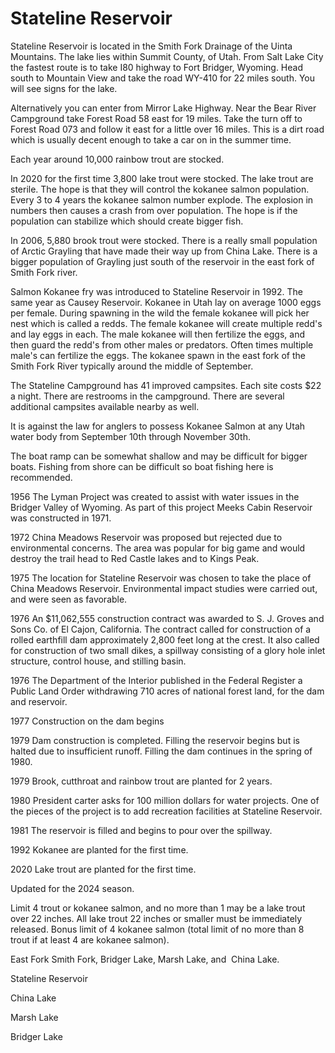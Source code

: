 # Stateline Reservoir

Stateline Reservoir is located in the Smith Fork Drainage of the Uinta Mountains. The lake lies within Summit County, of Utah. From Salt Lake City the fastest route is to take I80 highway to Fort Bridger, Wyoming. Head south to Mountain View and take the road WY-410 for 22 miles south. You will see signs for the lake.

Alternatively you can enter from Mirror Lake Highway. Near the Bear River Campground take Forest Road 58 east for 19 miles. Take the turn off to Forest Road 073 and follow it east for a little over 16 miles. This is a dirt road which is usually decent enough to take a car on in the summer time.

Each year around 10,000 rainbow trout are stocked.

In 2020 for the first time 3,800 lake trout were stocked. The lake trout are sterile. The hope is that they will control the kokanee salmon population. Every 3 to 4 years the kokanee salmon number explode. The explosion in numbers then causes a crash from over population. The hope is if the population can stabilize which should create bigger fish.

In 2006, 5,880 brook trout were stocked. There is a really small population of Arctic Grayling that have made their way up from China Lake. There is a bigger population of Grayling just south of the reservoir in the east fork of Smith Fork river.

Salmon Kokanee fry was introduced to Stateline Reservoir in 1992. The same year as Causey Reservoir. Kokanee in Utah lay on average 1000 eggs per female. During spawning in the wild the female kokanee will pick her nest which is called a redds. The female kokanee will create multiple redd's and lay eggs in each. The male kokanee will then fertilize the eggs, and then guard the redd's from other males or predators. Often times multiple male's can fertilize the eggs. The kokanee spawn in the east fork of the Smith Fork River typically around the middle of September.

The Stateline Campground has 41 improved campsites. Each site costs $22 a night. There are restrooms in the campground. There are several additional campsites available nearby as well.

It is against the law for anglers to possess Kokanee Salmon at any Utah water body from September 10th through November 30th.

The boat ramp can be somewhat shallow and may be difficult for bigger boats. Fishing from shore can be difficult so boat fishing here is recommended.

1956 The Lyman Project was created to assist with water issues in the Bridger Valley of Wyoming. As part of this project Meeks Cabin Reservoir was constructed in 1971.

1972 China Meadows Reservoir was proposed but rejected due to environmental concerns. The area was popular for big game and would destroy the trail head to Red Castle lakes and to Kings Peak.

1975 The location for Stateline Reservoir was chosen to take the place of China Meadows Reservoir. Environmental impact studies were carried out, and were seen as favorable.

1976 An $11,062,555 construction contract was awarded to S. J. Groves and Sons Co. of El Cajon, California. The contract called for construction of a rolled earthfill dam approximately 2,800 feet long at the crest. It also called for construction of two small dikes, a spillway consisting of a glory hole inlet structure, control house, and stilling basin.

1976 The Department of the Interior published in the Federal Register a Public Land Order withdrawing 710 acres of national forest land, for the dam and reservoir.

1977 Construction on the dam begins

1979 Dam construction is completed. Filling the reservoir begins but is halted due to insufficient runoff. Filling the dam continues in the spring of 1980.

1979 Brook, cutthroat and rainbow trout are planted for 2 years.

1980 President carter asks for 100 million dollars for water projects. One of the pieces of the project is to add recreation facilities at Stateline Reservoir.

1981 The reservoir is filled and begins to pour over the spillway.

1992 Kokanee are planted for the first time.

2020 Lake trout are planted for the first time.

Updated for the 2024 season.

Limit 4 trout or kokanee salmon, and no more than 1 may be a lake trout over 22 inches.
All lake trout 22 inches or smaller must be immediately released.
Bonus limit of 4 kokanee salmon (total limit of no more than 8 trout if at least 4 are kokanee salmon).

East Fork Smith Fork, Bridger Lake, Marsh Lake, and  China Lake.

Stateline Reservoir

China Lake

Marsh Lake

Bridger Lake